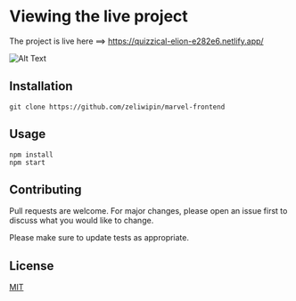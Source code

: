 # Viewing the live project


The project is live here ==> https://quizzical-elion-e282e6.netlify.app/


![Alt Text](https://media.giphy.com/media/4z4jOuyXcXEEhzh0bj/giphy.gif)



## Installation


```
git clone https://github.com/zeliwipin/marvel-frontend
```

## Usage

```
npm install
npm start
```

## Contributing
Pull requests are welcome. For major changes, please open an issue first to discuss what you would like to change.

Please make sure to update tests as appropriate.

## License
[MIT](https://choosealicense.com/licenses/mit/)
